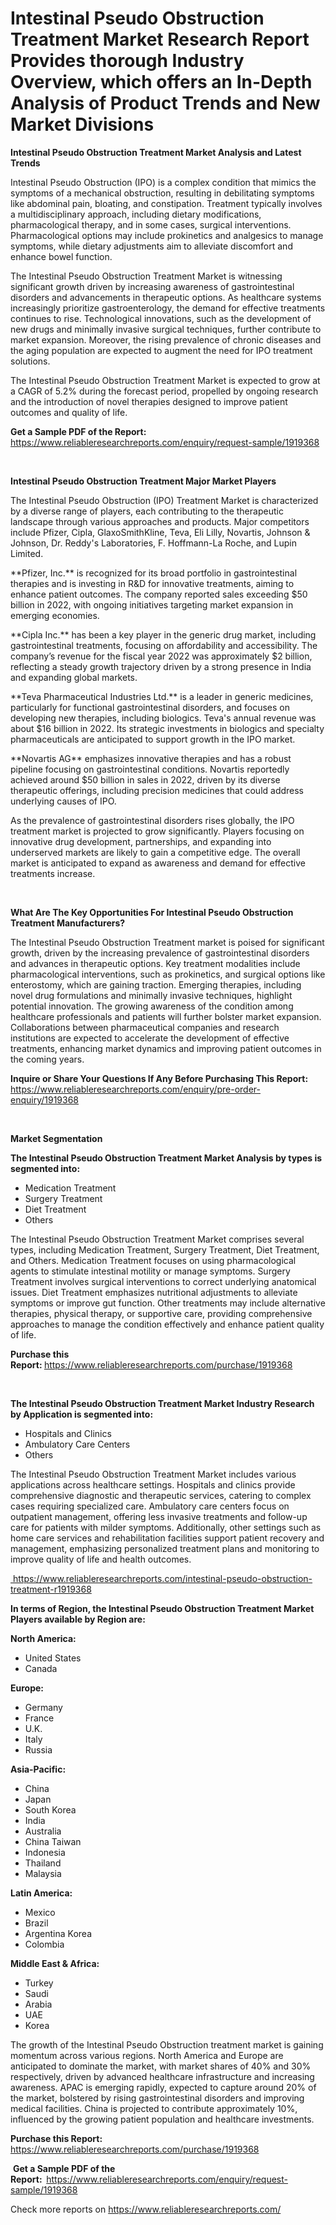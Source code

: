 <p><h1>Intestinal Pseudo Obstruction Treatment Market Research Report Provides thorough Industry Overview, which offers an In-Depth Analysis of Product Trends and New Market Divisions</h1></p><p><strong>Intestinal Pseudo Obstruction Treatment Market Analysis and Latest Trends</strong></p>
<p><p>Intestinal Pseudo Obstruction (IPO) is a complex condition that mimics the symptoms of a mechanical obstruction, resulting in debilitating symptoms like abdominal pain, bloating, and constipation. Treatment typically involves a multidisciplinary approach, including dietary modifications, pharmacological therapy, and in some cases, surgical interventions. Pharmacological options may include prokinetics and analgesics to manage symptoms, while dietary adjustments aim to alleviate discomfort and enhance bowel function.</p><p>The Intestinal Pseudo Obstruction Treatment Market is witnessing significant growth driven by increasing awareness of gastrointestinal disorders and advancements in therapeutic options. As healthcare systems increasingly prioritize gastroenterology, the demand for effective treatments continues to rise. Technological innovations, such as the development of new drugs and minimally invasive surgical techniques, further contribute to market expansion. Moreover, the rising prevalence of chronic diseases and the aging population are expected to augment the need for IPO treatment solutions.</p><p>The Intestinal Pseudo Obstruction Treatment Market is expected to grow at a CAGR of 5.2% during the forecast period, propelled by ongoing research and the introduction of novel therapies designed to improve patient outcomes and quality of life.</p></p>
<p><strong>Get a Sample PDF of the Report:&nbsp;</strong> <a href="https://www.reliableresearchreports.com/enquiry/request-sample/1919368?utm_campaign=3292&utm_medium=2&utm_source=Github&utm_content=ia&utm_term=10032025&utm_id=intestinal-pseudo-obstruction-treatment">https://www.reliableresearchreports.com/enquiry/request-sample/1919368</a></p>
<p>&nbsp;</p>
<p><strong>Intestinal Pseudo Obstruction Treatment Major Market Players</strong></p>
<p><p>The Intestinal Pseudo Obstruction (IPO) Treatment Market is characterized by a diverse range of players, each contributing to the therapeutic landscape through various approaches and products. Major competitors include Pfizer, Cipla, GlaxoSmithKline, Teva, Eli Lilly, Novartis, Johnson & Johnson, Dr. Reddy's Laboratories, F. Hoffmann-La Roche, and Lupin Limited.</p><p>**Pfizer, Inc.** is recognized for its broad portfolio in gastrointestinal therapies and is investing in R&D for innovative treatments, aiming to enhance patient outcomes. The company reported sales exceeding $50 billion in 2022, with ongoing initiatives targeting market expansion in emerging economies.</p><p>**Cipla Inc.** has been a key player in the generic drug market, including gastrointestinal treatments, focusing on affordability and accessibility. The company’s revenue for the fiscal year 2022 was approximately $2 billion, reflecting a steady growth trajectory driven by a strong presence in India and expanding global markets.</p><p>**Teva Pharmaceutical Industries Ltd.** is a leader in generic medicines, particularly for functional gastrointestinal disorders, and focuses on developing new therapies, including biologics. Teva's annual revenue was about $16 billion in 2022. Its strategic investments in biologics and specialty pharmaceuticals are anticipated to support growth in the IPO market.</p><p>**Novartis AG** emphasizes innovative therapies and has a robust pipeline focusing on gastrointestinal conditions. Novartis reportedly achieved around $50 billion in sales in 2022, driven by its diverse therapeutic offerings, including precision medicines that could address underlying causes of IPO.</p><p>As the prevalence of gastrointestinal disorders rises globally, the IPO treatment market is projected to grow significantly. Players focusing on innovative drug development, partnerships, and expanding into underserved markets are likely to gain a competitive edge. The overall market is anticipated to expand as awareness and demand for effective treatments increase.</p></p>
<p>&nbsp;</p>
<p><strong>What Are The Key Opportunities For Intestinal Pseudo Obstruction Treatment Manufacturers?</strong></p>
<p><p>The Intestinal Pseudo Obstruction Treatment market is poised for significant growth, driven by the increasing prevalence of gastrointestinal disorders and advances in therapeutic options. Key treatment modalities include pharmacological interventions, such as prokinetics, and surgical options like enterostomy, which are gaining traction. Emerging therapies, including novel drug formulations and minimally invasive techniques, highlight potential innovation. The growing awareness of the condition among healthcare professionals and patients will further bolster market expansion. Collaborations between pharmaceutical companies and research institutions are expected to accelerate the development of effective treatments, enhancing market dynamics and improving patient outcomes in the coming years.</p></p>
<p><strong>Inquire or Share Your Questions If Any Before Purchasing This Report:</strong> <a href="https://www.reliableresearchreports.com/enquiry/pre-order-enquiry/1919368?utm_campaign=3292&utm_medium=2&utm_source=Github&utm_content=ia&utm_term=10032025&utm_id=intestinal-pseudo-obstruction-treatment">https://www.reliableresearchreports.com/enquiry/pre-order-enquiry/1919368</a></p>
<p>&nbsp;</p>
<p><strong>Market Segmentation</strong></p>
<p><strong>The Intestinal Pseudo Obstruction Treatment Market Analysis by types is segmented into:</strong></p>
<p><ul><li>Medication Treatment</li><li>Surgery Treatment</li><li>Diet Treatment</li><li>Others</li></ul></p>
<p><p>The Intestinal Pseudo Obstruction Treatment Market comprises several types, including Medication Treatment, Surgery Treatment, Diet Treatment, and Others. Medication Treatment focuses on using pharmacological agents to stimulate intestinal motility or manage symptoms. Surgery Treatment involves surgical interventions to correct underlying anatomical issues. Diet Treatment emphasizes nutritional adjustments to alleviate symptoms or improve gut function. Other treatments may include alternative therapies, physical therapy, or supportive care, providing comprehensive approaches to manage the condition effectively and enhance patient quality of life.</p></p>
<p><strong>Purchase this Report:&nbsp;</strong><a href="https://www.reliableresearchreports.com/purchase/1919368?utm_campaign=3292&utm_medium=2&utm_source=Github&utm_content=ia&utm_term=10032025&utm_id=intestinal-pseudo-obstruction-treatment">https://www.reliableresearchreports.com/purchase/1919368</a></p>
<p>&nbsp;</p>
<p><strong>The Intestinal Pseudo Obstruction Treatment Market Industry Research by Application is segmented into:</strong></p>
<p><ul><li>Hospitals and Clinics</li><li>Ambulatory Care Centers</li><li>Others</li></ul></p>
<p><p>The Intestinal Pseudo Obstruction Treatment Market includes various applications across healthcare settings. Hospitals and clinics provide comprehensive diagnostic and therapeutic services, catering to complex cases requiring specialized care. Ambulatory care centers focus on outpatient management, offering less invasive treatments and follow-up care for patients with milder symptoms. Additionally, other settings such as home care services and rehabilitation facilities support patient recovery and management, emphasizing personalized treatment plans and monitoring to improve quality of life and health outcomes.</p></p>
<p><a href="https://www.reliableresearchreports.com/intestinal-pseudo-obstruction-treatment-r1919368?utm_campaign=3292&utm_medium=2&utm_source=Github&utm_content=ia&utm_term=10032025&utm_id=intestinal-pseudo-obstruction-treatment">&nbsp;https://www.reliableresearchreports.com/intestinal-pseudo-obstruction-treatment-r1919368</a></p>
<p><strong>In terms of Region, the Intestinal Pseudo Obstruction Treatment Market Players available by Region are:</strong></p>
<p>
    <p> <strong> North America: </strong>
        <ul>
            <li>United States</li>
            <li>Canada</li>
        </ul>
        </p> 
    <p> <strong> Europe: </strong>
        <ul>
            <li>Germany</li>
            <li>France</li>
            <li>U.K.</li>
            <li>Italy</li>
            <li>Russia</li>
        </ul>
        </p> 
    <p> <strong> Asia-Pacific: </strong>
        <ul>
            <li>China</li>
            <li>Japan</li>
            <li>South Korea</li>
            <li>India</li>
            <li>Australia</li>
            <li>China Taiwan</li>
            <li>Indonesia</li>
            <li>Thailand</li>
            <li>Malaysia</li>
        </ul>
        </p> 
    <p> <strong> Latin America: </strong>
        <ul>
            <li>Mexico</li>
            <li>Brazil</li>
            <li>Argentina Korea</li>
            <li>Colombia</li>
        </ul>
        </p> 
    <p> <strong> Middle East & Africa: </strong>
        <ul>
            <li>Turkey</li>
            <li>Saudi</li>
            <li>Arabia</li>
            <li>UAE</li>
            <li>Korea</li>
        </ul>
    </p>
    </p>
<p><p>The growth of the Intestinal Pseudo Obstruction treatment market is gaining momentum across various regions. North America and Europe are anticipated to dominate the market, with market shares of 40% and 30% respectively, driven by advanced healthcare infrastructure and increasing awareness. APAC is emerging rapidly, expected to capture around 20% of the market, bolstered by rising gastrointestinal disorders and improving medical facilities. China is projected to contribute approximately 10%, influenced by the growing patient population and healthcare investments.</p></p>
<p><strong>Purchase this Report: </strong><a href="https://www.reliableresearchreports.com/purchase/1919368?utm_campaign=3292&utm_medium=2&utm_source=Github&utm_content=ia&utm_term=10032025&utm_id=intestinal-pseudo-obstruction-treatment">https://www.reliableresearchreports.com/purchase/1919368</a></p>
<p>&nbsp;<strong>Get a Sample PDF of the Report:&nbsp;&nbsp;</strong><a href="https://www.reliableresearchreports.com/enquiry/request-sample/1919368?utm_campaign=3292&utm_medium=2&utm_source=Github&utm_content=ia&utm_term=10032025&utm_id=intestinal-pseudo-obstruction-treatment">https://www.reliableresearchreports.com/enquiry/request-sample/1919368</a></p>
<p><strong></strong></p>
<p>Check more reports on <a href="https://www.reliableresearchreports.com/?utm_campaign=3292&utm_medium=2&utm_source=Github&utm_content=ia&utm_term=10032025&utm_id=intestinal-pseudo-obstruction-treatment">https://www.reliableresearchreports.com/</a></p>